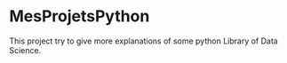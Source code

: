 # MesProjetsPython

This project try to give more explanations of some python Library of Data Science.
